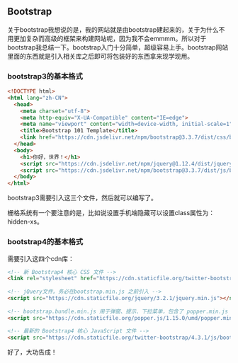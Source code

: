 ## Bootstrap

关于bootstrap我想说的是，我的网站就是由bootstrap建起来的，关于为什么不用更加复杂而高级的框架来构建网站呢，因为我不会emmmm。所以对于bootstrap我总结一下。bootstrap入门十分简单，超级容易上手。bootstrap网站里面的东西就是引入相关库之后即可将包装好的东西拿来现学现用。

### bootstrap3的基本格式

```html
<!DOCTYPE html>
<html lang="zh-CN">
  <head>
    <meta charset="utf-8">
    <meta http-equiv="X-UA-Compatible" content="IE=edge">
    <meta name="viewport" content="width=device-width, initial-scale=1">
    <title>Bootstrap 101 Template</title>
    <link href="https://cdn.jsdelivr.net/npm/bootstrap@3.3.7/dist/css/bootstrap.min.css" rel="stylesheet">
  </head>
  <body>
    <h1>你好，世界！</h1>
    <script src="https://cdn.jsdelivr.net/npm/jquery@1.12.4/dist/jquery.min.js"></script>
    <script src="https://cdn.jsdelivr.net/npm/bootstrap@3.3.7/dist/js/bootstrap.min.js"></script>
  </body>
</html>
```

bootstrap3需要引入这三个文件，然后就可以编写了。

栅格系统有一个要注意的是，比如说设置手机端隐藏可以设置class属性为：hidden-xs。

### bootstrap4的基本格式

需要引入这四个cdn库：

```html
<!-- 新 Bootstrap4 核心 CSS 文件 -->
<link rel="stylesheet" href="https://cdn.staticfile.org/twitter-bootstrap/4.3.1/css/bootstrap.min.css">
 
<!-- jQuery文件。务必在bootstrap.min.js 之前引入 -->
<script src="https://cdn.staticfile.org/jquery/3.2.1/jquery.min.js"></script>
 
<!-- bootstrap.bundle.min.js 用于弹窗、提示、下拉菜单，包含了 popper.min.js -->
<script src="https://cdn.staticfile.org/popper.js/1.15.0/umd/popper.min.js"></script>
 
<!-- 最新的 Bootstrap4 核心 JavaScript 文件 -->
<script src="https://cdn.staticfile.org/twitter-bootstrap/4.3.1/js/bootstrap.min.js"></script>
```

好了，大功告成！